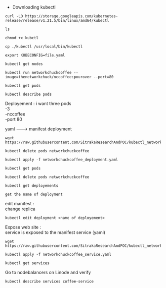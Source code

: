 
* Downloading kubectl 
```
curl -LO https://storage.googleapis.com/kubernetes-release/release/v1.21.5/bin/linux/amd64/kubectl
```
```
ls
```
```
chmod +x kubctl
```
```
cp ./kubectl /usr/local/bin/kubectl
```
```
export KUBECONFIG=file.yaml
```
```
kubectl get nodes
```
```
kubectl run networkchuckcoffee --image=thenetworkchuck/nccoffee:pourover --port=80 
```
```
kubectl get pods
```
```
kubectl describe pods
```
Deployement :  i want three pods </br>
-3 </br>
-nccoffee </br>
-port 80 </br>


yaml ---> manifest deployment
```
wget https://raw.githubusercontent.com/SitrakaResearchAndPOC/kubectl_networkchuk/main/networkchuckcoffee_deployment.yaml
```
```
kubectl delete pods networkchuckcoffee
```
```
kubectl apply -f networkchuckcoffee_deployment.yaml
```
```
kubectl get pods
```
```
kubectl delete pods networkchuckcoffee
```
```
kubectl get deployements
```
```
get the name of deployment
```
edit manifest : </br>
change replica </br>
```
kubectl edit deployment <name of deployement>
```
Expose web site : </br>
service is exposed to the manifest service (yaml)
```
wget https://raw.githubusercontent.com/SitrakaResearchAndPOC/kubectl_networkchuk/main/networkchuckcoffee_service.yaml
```
```
kubectl apply -f networkchuckcoffee_service.yaml
```
```
kubectl get services
```
Go to nodebalancers on Linode and verify </br>
```
kubectl describe services coffee-service
```

